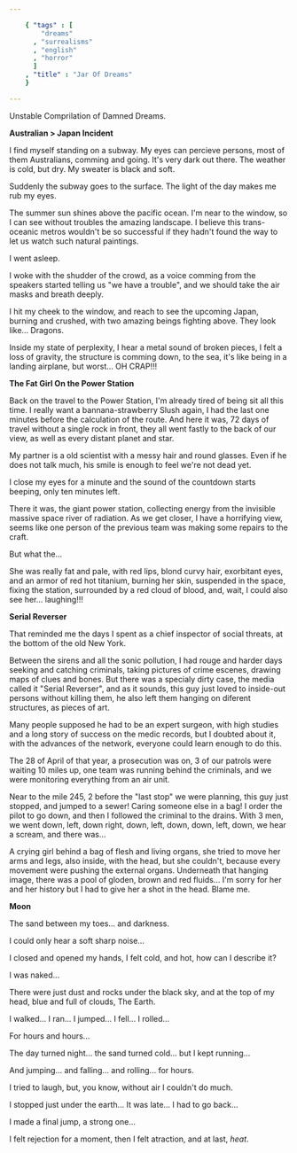 ```yaml
--- 

    { "tags" : [
        "dreams"
      , "surrealisms"
      , "english"
      , "horror"
      ]
    , "title" : "Jar Of Dreams"
    }

--- 
```


Unstable Comprilation of Damned Dreams.

**Australian > Japan Incident**

I find myself standing on a subway. My eyes can percieve persons, most of them Australians, comming and going. It's very dark out there. The weather is cold, but dry. My sweater is black and soft.

Suddenly the subway goes to the surface. The light of the day makes me rub my eyes.

The summer sun shines above the pacific ocean. I'm near to the window, so I can see without troubles the amazing landscape. I believe this trans-oceanic metros wouldn't be so successful if they hadn't found the way to let us watch such natural paintings.

I went asleep.

I woke with the shudder of the crowd, as a voice comming from the speakers started telling us "we have a trouble", and we should take the air masks and breath deeply.

I hit my cheek to the window, and reach to see the upcoming Japan, burning and crushed, with two amazing beings fighting above. They look like... Dragons.

Inside my state of perplexity, I hear a metal sound of broken pieces, I felt a loss of gravity, the structure is comming down, to the sea, it's like being in a landing airplane, but worst... OH CRAP!!!


**The Fat Girl On the Power Station**

Back on the travel to the Power Station, I'm already tired of being sit all this time. I really want a bannana-strawberry Slush again, I had the last one minutes before the calculation of the route. And here it was, 72 days of travel without a single rock in front, they all went fastly to the back of our view, as well as every distant planet and star.

My partner is a old scientist with a messy hair and round glasses. Even if he does not talk much, his smile is enough to feel we're not dead yet.

I close my eyes for a minute and the sound of the countdown starts beeping, only ten minutes left.

There it was, the giant power station, collecting energy from the invisible massive space river of radiation. As we get closer, I have a horrifying view, seems like one person of the previous team was making some repairs to the craft.

But what the...

She was really fat and pale, with red lips, blond curvy hair, exorbitant eyes, and an armor of red hot titanium, burning her skin, suspended in the space, fixing the station, surrounded by a red cloud of blood, and, wait, I could also see her... laughing!!!


**Serial Reverser**

That reminded me the days I spent as a chief inspector of social threats, at the bottom of the old New York.

Between the sirens and all the sonic pollution, I had rouge and harder days seeking and catching criminals, taking pictures of crime escenes, drawing maps of clues and bones. But there was a specialy dirty case, the media called it "Serial Reverser", and as it sounds, this guy just loved to inside-out persons without killing them, he also left them hanging on diferent structures, as pieces of art.

Many people supposed he had to be an expert surgeon, with high studies and a long story of success on the medic records, but I doubted about it, with the advances of the network, everyone could learn enough to do this.

The 28 of April of that year, a prosecution was on, 3 of our patrols were waiting 10 miles up, one team was running behind the criminals, and we were monitoring everything from an air unit.

Near to the mile 245, 2 before the "last stop" we were planning, this guy just stopped, and jumped to a sewer! Caring someone else in a bag!
I order the pilot to go down, and then I followed the criminal to the drains. With 3 men, we went down, left, down right, down, left, down, down, left, down, we hear a scream, and there was...

A crying girl behind a bag of flesh and living organs, she tried to move her arms and legs, also inside, with the head, but she couldn't, because every movement were pushing the external organs. Underneath that hanging image, there was a pool of gloden, brown and red fluids... I'm sorry for her and her history but I had to give her a shot in the head. Blame me.



**Moon**

The sand between my toes... and darkness.

I could only hear a soft sharp noise...

I closed and opened my hands, I felt cold, and hot, how can I describe it?

I was naked...

There were just dust and rocks under the black sky, and at the top of my head, blue and full of clouds, The Earth.

I walked... I ran... I jumped... I fell... I rolled...

For hours and hours...

The day turned night... the sand turned cold... but I kept running...

And jumping... and falling... and rolling... for hours.

I tried to laugh, but, you know, without air I couldn't do much.

I stopped just under the earth... It was late... I had to go back...

I made a final jump, a strong one...

I felt rejection for a moment, then I felt atraction, and at last, *heat*.
